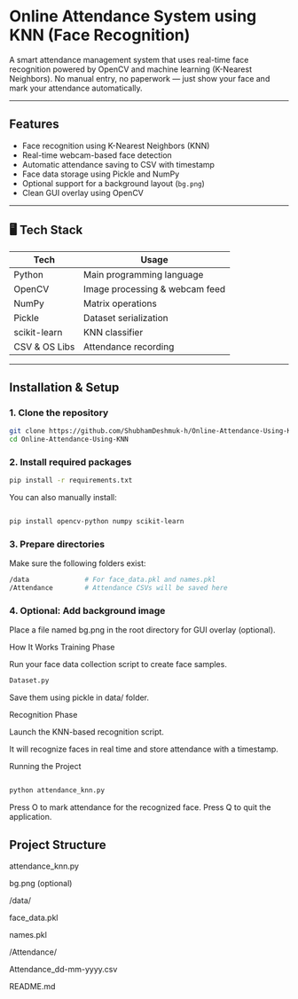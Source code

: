 #  Online Attendance System using KNN (Face Recognition)

A smart attendance management system that uses real-time face recognition powered by OpenCV and machine learning (K-Nearest Neighbors). No manual entry, no paperwork — just show your face and mark your attendance automatically.

---

##  Features

-  Face recognition using K-Nearest Neighbors (KNN)
-  Real-time webcam-based face detection
-  Automatic attendance saving to CSV with timestamp
-  Face data storage using Pickle and NumPy
-  Optional support for a background layout (`bg.png`)
-  Clean GUI overlay using OpenCV

---

## 🖥 Tech Stack

| Tech            | Usage                          |
|-----------------|--------------------------------|
| Python          | Main programming language      |
| OpenCV          | Image processing & webcam feed |
| NumPy           | Matrix operations              |
| Pickle          | Dataset serialization          |
| scikit-learn    | KNN classifier                 |
| CSV & OS Libs   | Attendance recording           |

---

##  Installation & Setup

### 1. Clone the repository
```bash
git clone https://github.com/ShubhamDeshmuk-h/Online-Attendance-Using-KNN.git
cd Online-Attendance-Using-KNN

```

### 2. Install required packages
```bash
pip install -r requirements.txt
```
You can also manually install:

```bash

pip install opencv-python numpy scikit-learn
```

### 3. Prepare directories
Make sure the following folders exist:

```bash
/data              # For face_data.pkl and names.pkl
/Attendance        # Attendance CSVs will be saved here

```

### 4. Optional: Add background image

Place a file named bg.png in the root directory for GUI overlay (optional).


How It Works
Training Phase

Run your face data collection script to create face samples.

```bash
Dataset.py
```

Save them using pickle in data/ folder.

Recognition Phase

Launch the KNN-based recognition script.

It will recognize faces in real time and store attendance with a timestamp.

Running the Project
```bash

python attendance_knn.py
```
Press O to mark attendance for the recognized face.
Press Q to quit the application.


## Project Structure

attendance_knn.py <br/>

bg.png (optional)<br/>

/data/<br/>

face_data.pkl<br/>

names.pkl<br/>

/Attendance/<br/>

Attendance_dd-mm-yyyy.csv<br/>

README.md
